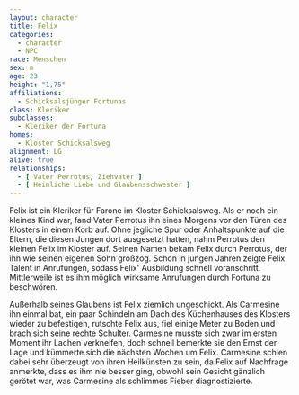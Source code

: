 ```yaml
---
layout: character
title: Felix
categories:
  - character
  - NPC
race: Menschen
sex: m
age: 23
height: "1,75"
affiliations:
  - Schicksalsjünger Fortunas
class: Kleriker
subclasses:
  - Kleriker der Fortuna
homes:
  - Kloster Schicksalsweg
alignment: LG
alive: true
relationships:
  - [ Vater Perrotus, Ziehvater ]
  - [ Heimliche Liebe und Glaubensschwester ]
---
```


Felix ist ein Kleriker für Farone im Kloster Schicksalsweg. Als er noch ein kleines Kind war, fand Vater Perrotus ihn
eines Morgens vor den Türen des Klosters in einem Korb auf. Ohne jegliche Spur oder Anhaltspunkte auf die Eltern, die
diesen Jungen dort ausgesetzt hatten, nahm Perrotus den kleinen Felix im Kloster auf. Seinen Namen bekam Felix durch
Perrotus, der ihn wie seinen eigenen Sohn großzog. Schon in jungen Jahren zeigte Felix Talent in Anrufungen, sodass
Felix' Ausbildung schnell voranschritt. Mittlerweile ist es ihm möglich wirksame Anrufungen durch Fortuna zu beschwören.

Außerhalb seines Glaubens ist Felix ziemlich ungeschickt. Als Carmesine ihn einmal bat, ein paar Schindeln am Dach des
Küchenhauses des Klosters wieder zu befestigen, rutschte Felix aus, fiel einige Meter zu Boden und brach sich seine
rechte Schulter. Carmesine musste sich zwar im ersten Moment ihr Lachen verkneifen, doch schnell bemerkte sie den Ernst
der Lage und kümmerte sich die nächsten Wochen um Felix. Carmesine schien dabei sehr überzeugt von ihren Heilkünsten zu
sein, da Felix auf Nachfrage anmerkte, dass es ihm nie besser ging, obwohl sein Gesicht gänzlich gerötet war, was
Carmesine als schlimmes Fieber diagnostizierte.